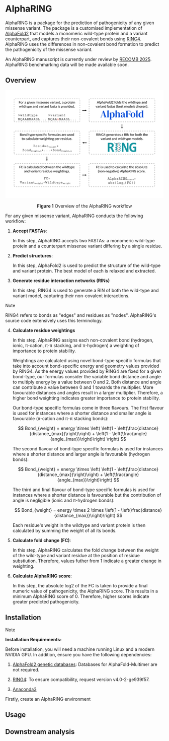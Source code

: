 # AlphaRING

AlphaRING is a package for the prediction of pathogenicity of any given missense variant. The package is a customised implementation of [AlphaFold2](https://github.com/google-deepmind/alphafold) that models a monomeric wild-type protein and a variant counterpart, and captures their non-covalent bonds using [RING4](https://ring.biocomputingup.it/). AlphaRING uses the differences in non-covalent bond formation to predict the pathogenicity of the missense variant.

An AlphaRING manuscript is currently under review by [RECOMB 2025](https://recomb.org/recomb2025/index.html). AlphaRING benchmarking data will be made available soon.

## Overview

<picture>
  <source srcset="./images/fig_1.png">
  <img alt="Shows the AlphaRING workflow." src="./images/fig_1.png">
</picture>

<p align='center'> <strong>Figure 1</strong> Overview of the AlphaRING workflow </p>

For any given missense variant, AlphaRING conducts the following workflow:

1. **Accept FASTAs**: 

   In this step, AlphaRING accepts two FASTAs: a monomeric wild-type protein and a counterpart missense variant differing by a single residue.

2. **Predict structures**: 

   In this step, AlphaFold2 is used to predict the structure of the wild-type and variant protein. The best model of each is relaxed and extracted.

3. **Generate residue interaction networks (RINs)**

   In this step, RING4 is used to generate a RIN of both the wild-type and variant model, capturing their non-covalent interactions.

> [!NOTE]
> RING4 refers to bonds as "edges" and residues as "nodes". AlphaRING's source code extensively uses this terminology.

4. **Calculate residue weightings**

   In this step, AlphaRING assigns each non-covalent bond (hydrogen, ionic, π-cation, π-π stacking, and π-hydrogen) a weighting of importance to protein stability.

   Weightings are calculated using novel bond-type specific formulas that take into account bond-specific energy and geometry values provided by RING4. As the energy values provided by RING4 are 
   fixed for a given bond-type, our formulas consider the variable bond distance and angle to multiply energy by a value between 0 and 2. Both distance and angle can contribute a value between 0 
   and 1 towards the multiplier. More favourable distances and angles result in a larger multiplier. Therefore, a higher bond weighting indicates greater importance to protein stability. 

   Our bond-type specific formulas come in three flavours. The first flavour is used for instances where a shorter distance and smaller angle is favourable (π-cation and π-π stacking bonds):
   
   $$
   Bond_{weight} = energy \times \left( \left(1 - \left(\frac{distance}{distance_{max}}\right)\right) + \left(1 - \left(\frac{angle}{angle_{max}}\right)\right) \right)
   $$

   The second flavour of bond-type specific formulas is used for instances where a shorter distance and larger angle is favourable (hydrogen bonds):

   $$
   Bond_{weight} = energy \times \left( \left(1 - \left(\frac{distance}{distance_{max}}\right)\right) + \left(\frac{angle}{angle_{max}}\right)\right)
   $$

   The third and final flavour of bond-type specific formulas is used for instances where a shorter distance is favourable but the contribution of angle is negligible (ionic and π-hydrogen 
   bonds):

   $$
   Bond_{weight} = energy \times 2 \times \left(1 - \left(\frac{distance}{distance_{max}}\right)\right)
   $$

   Each residue's weight in the wildtype and variant protein is then calculated by summing the weight of all its bonds.
   
5. **Calculate fold change (FC)**:

   In this step, AlphaRING calculates the fold change between the weight of the wild-type and variant residue at the position of residue substiution. Therefore, values futher from 1 indicate a 
   greater change in weighting.

6. **Calculate AlphaRING score**:

    In this step, the absolute log2 of the FC is taken to provide a final numeric value of pathogenicity, the AlphaRING score. This results in a minimum AlphaRING score of 0. Therefore, higher 
    scores indicate greater predicted pathogenicity.

## Installation

> [!NOTE]  
> **Installation Requirements:**  
>  
> Before installation, you will need a machine running Linux and a modern NVIDIA GPU. In addition, ensure you have the following dependencies:  
>  
> 1. [AlphaFold2 genetic databases](https://github.com/google-deepmind/alphafold/tree/f251de6613cb478207c732bf9627b1e853c99c2f#installation-and-running-your-first-prediction): Databases for AlphaFold-Multimer are not required.  
>  
> 2. [RING4](https://biocomputingup.it/services/download/): To ensure compatibility, request version v4.0-2-ge939f57.  
>  
> 3. [Anaconda3](https://www.anaconda.com/download)

Firstly, create an AlphaRING environment

## Usage

## Downstream analysis




